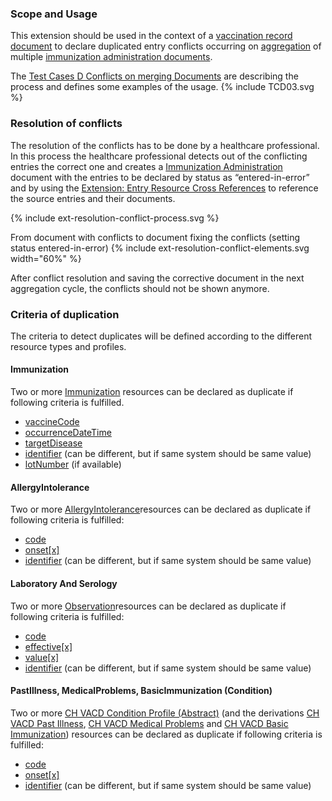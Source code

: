 ### Scope and Usage

This extension should be used in the context of a [vaccination record document](StructureDefinition-ch-vacd-document-vaccination-record.html) to declare duplicated entry conflicts occurring on [aggregation](aggregator.html) of multiple [immunization administration documents](StructureDefinition-ch-vacd-document-immunization-administration.html).

The [Test Cases D Conflicts on merging Documents](TestCases.html#d-conflicts-on-merging-documents) are describing the process and defines some examples of the usage.
{% include TCD03.svg %}


### Resolution of conflicts

The resolution of the conflicts has to be done by a healthcare professional. In this process the healthcare professional detects out of the conflicting entries the correct one and creates a [Immunization Administration]() document with the entries to be declared by status as “entered-in-error” and by using the [Extension: Entry Resource Cross References]() to reference the source entries and their documents.

{% include ext-resolution-conflict-process.svg %}


From document with conflicts to document fixing the conflicts (setting status entered-in-error)
{% include ext-resolution-conflict-elements.svg width="60%" %}

After conflict resolution and saving the corrective document in the next aggregation cycle, the conflicts should not be shown anymore.


### Criteria of duplication

The criteria to detect duplicates will be defined according to the different resource types and profiles.

#### Immunization

Two or more [Immunization](StructureDefinition-ch-vacd-immunization.html) resources can be declared as duplicate if following criteria is fulfilled.
* [vaccineCode](StructureDefinition-ch-vacd-immunization-definitions.html#Immunization.vaccineCode)
* [occurrenceDateTime](StructureDefinition-ch-vacd-immunization-definitions.html#Immunization.occurrence[x]:occurrenceDateTime)
* [targetDisease](StructureDefinition-ch-vacd-immunization-definitions.html#Immunization.protocolApplied.targetDisease)
* [identifier](StructureDefinition-ch-vacd-immunization-definitions.html#Immunization.identifier) (can be different, but if same system should be same value)
* [lotNumber](StructureDefinition-ch-vacd-immunization-definitions.html#Immunization.lotNumber) (if available)

#### AllergyIntolerance

Two or more [AllergyIntolerance](StructureDefinition-ch-vacd-allergyintolerances.html)resources can be declared as duplicate if following criteria is fulfilled:
* [code](StructureDefinition-ch-vacd-allergyintolerances-definitions.html#AllergyIntolerance.code)
* [onset[x]](StructureDefinition-ch-vacd-allergyintolerances-definitions.html#AllergyIntolerance.onset[x])
* [identifier](StructureDefinition-ch-vacd-allergyintolerances-definitions.html#AllergyIntolerance.identifier) (can be different, but if same system should be same value)

#### Laboratory And Serology

Two or more [Observation](StructureDefinition-ch-vacd-laboratory-serology.html)resources can be declared as duplicate if following criteria is fulfilled:
* [code](StructureDefinition-ch-vacd-laboratory-serology-definitions.html#diff_Observation.code)
* [effective[x]](StructureDefinition-ch-vacd-laboratory-serology-definitions.html#Observation.effective[x])
* [value[x]](StructureDefinition-ch-vacd-laboratory-serology-definitions.html#diff_Observation.value[x])
* [identifier](StructureDefinition-ch-vacd-laboratory-serology-definitions.html#diff_Observation.identifier) (can be different, but if same system should be same value)

#### PastIllness, MedicalProblems, BasicImmunization (Condition)

Two or more [CH VACD Condition Profile (Abstract)](StructureDefinition-ch-vacd-condition.html) (and the derivations [CH VACD Past Illness](StructureDefinition-ch-vacd-pastillnesses.html), [CH VACD Medical Problems](StructureDefinition-ch-vacd-medical-problems.html) and [CH VACD Basic Immunization](StructureDefinition-ch-vacd-basic-immunization.html)) resources can be declared as duplicate if following criteria is fulfilled:
* [code](StructureDefinition-ch-vacd-condition-definitions.html#Condition.code)
* [onset[x]](StructureDefinition-ch-vacd-condition-definitions.html#Condition.onset[x])
* [identifier](StructureDefinition-ch-vacd-condition-definitions.html#Condition.identifier) (can be different, but if same system should be same value)

